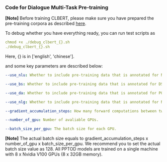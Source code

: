 ### Code for Dialogue Multi-Task Pre-training

**[Note]** Before training CLBERT, please make sure you have prepared the pre-training corpora as described [here](https://github.com/yxuansu/CLBERT/tree/main/pretraining_data).

To debug whether you have everything ready, you can run test scripts as

```yaml
chmod +x ./debug_clbert_{}.sh
./debug_clbert_{}.sh
```
Here, {} is in ['english', 'chinese'].

and some key parameters are described below:

```yaml
--use_nlu: Whether to include pre-training data that is annotated for NLU task. The default value is True.

--use_bs: Whether to include pre-training data that is annotated for DST task. The default value is True.

--use_da: Whether to include pre-training data that is annotated for POL task. The default value is True.

--use_nlg: Whether to include pre-training data that is annotated for NLG task. The default value is True.

--gradient_accumulation_steps: How many forward computations between two gradient updates.

--number_of_gpu: Number of avaliable GPUs.

--batch_size_per_gpu: The batch size for each GPU.
```

**[Note]** The actual batch size equals to gradient_accumulation_steps x number_of_gpu x batch_size_per_gpu. We recommend
you to set the actual batch size value as 128. All PPTOD models are trained on a single machine with 8 x Nvidia V100 GPUs (8 x 32GB memory).
